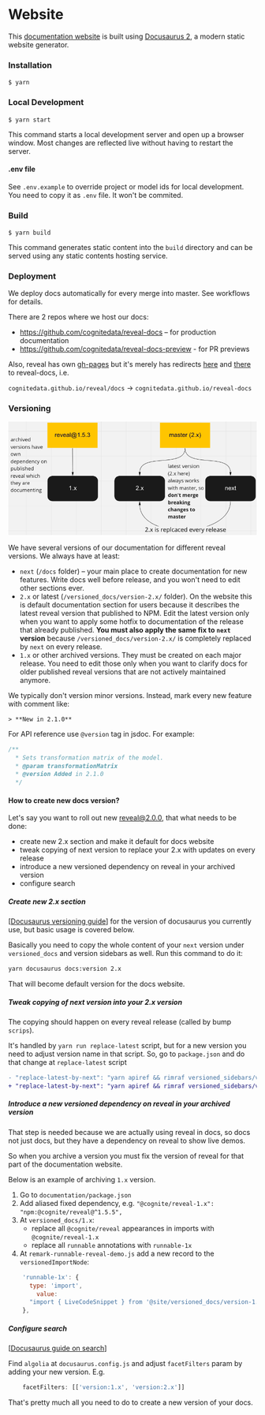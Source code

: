 # Website

This [documentation website](https://cognitedata.github.io/reveal-docs/docs/) is built using [Docusaurus 2](https://v2.docusaurus.io/), a modern static website generator.

### Installation

```
$ yarn
```

### Local Development

```
$ yarn start
```

This command starts a local development server and open up a browser window. Most changes are reflected live without having to restart the server.

#### .env file

See `.env.example` to override project or model ids for local development. You need to copy it as `.env` file. It won't be commited.

### Build

```
$ yarn build
```

This command generates static content into the `build` directory and can be served using any static contents hosting service.

### Deployment

We deploy docs automatically for every merge into master. See workflows for details.

There are 2 repos where we host our docs:

* https://github.com/cognitedata/reveal-docs – for production documentation
* https://github.com/cognitedata/reveal-docs-preview - for PR previews

Also, reveal has own [gh-pages](https://github.com/cognitedata/reveal/settings/pages)
but it's merely has redirects [here](https://github.com/cognitedata/reveal/blob/gh-pages/index.html) and [there](https://github.com/cognitedata/reveal/blob/gh-pages/docs/index.html)
to reveal-docs, i.e.

`cognitedata.github.io/reveal/docs` → `cognitedata.github.io/reveal-docs`

### Versioning

![reveal-docs-versioning.png](static/img/reveal-docs-versioning.png)

We have several versions of our documentation for different reveal versions. We always have at least:

* `next` (`/docs` folder) – your main place to create documentation for new features. 
    Write docs well before release, and you won't need to edit other sections ever.
* `2.x` or latest (`/versioned_docs/version-2.x/` folder). 
  On the website this is default documentation section for users because it describes
  the latest reveal version that published to NPM. Edit the latest version only when you want
  to apply some hotfix to documentation of the release that already published.
  **You must also apply the same fix to `next` version**
  because `/versioned_docs/version-2.x/` is completely replaced by `next` on every release.  
* `1.x` or other archived versions. They must be created on each major release. 
  You need to edit those only when you want to clarify docs for older published reveal versions
  that are not actively maintained anymore.

We typically don't version minor versions. Instead, mark every new feature with comment like:

```
> **New in 2.1.0**
```

For API reference use `@version` tag in jsdoc. For example:

```js
/**
  * Sets transformation matrix of the model.
  * @param transformationMatrix
  * @version Added in 2.1.0
  */
```

#### How to create new docs version?

Let's say you want to roll out new reveal@2.0.0, that what needs to be done:

* create new 2.x section and make it default for docs website 
* tweak copying of next version to replace your 2.x with updates on every release
* introduce a new versioned dependency on reveal in your archived version
* configure search

##### Create new 2.x section

[[Docusaurus versioning guide](https://docusaurus.io/docs/2.0.0-beta.0/versioning)] 
for the version of docusaurus you currently use, but basic usage is covered below.

Basically you need to copy the whole content of your `next` version under `versioned_docs` and version sidebars as well.
Run this command to do it:

```bash
yarn docusaurus docs:version 2.x
```

That will become default version for the docs website.

##### Tweak copying of next version into your 2.x version

The copying should happen on every reveal release (called by bump `scrips`).

It's handled by `yarn run replace-latest` script, but for a new version you need to adjust version name in that script. 
So, go to `package.json` and do that change at `replace-latest` script

```diff
- "replace-latest-by-next": "yarn apiref && rimraf versioned_sidebars/version-1.x-sidebars.json versioned_docs/version-1.x versions.json && yarn docusaurus docs:version 1.x && git checkout HEAD -- versions.json"
+ "replace-latest-by-next": "yarn apiref && rimraf versioned_sidebars/version-2.x-sidebars.json versioned_docs/version-2.x versions.json && yarn docusaurus docs:version 2.x && git checkout HEAD -- versions.json"
```

##### Introduce a new versioned dependency on reveal in your archived version

That step is needed because we are actually using reveal in docs, so docs not just docs, but they have a dependency on reveal to show live demos.

So when you archive a version you must fix the version of reveal for that part of the documentation website.

Below is an example of archiving `1.x` version.

1. Go to `documentation/package.json`
2. Add aliased fixed dependency, e.g. `"@cognite/reveal-1.x": "npm:@cognite/reveal@^1.5.5",`
3. At `versioned_docs/1.x`:
   * replace all `@cognite/reveal` appearances in imports with `@cognite/reveal-1.x`
   * replace all `runnable` annotations with `runnable-1x`
4. At `remark-runnable-reveal-demo.js` add a new record to the `versionedImportNode`:
  ```js
      'runnable-1x': {
        type: 'import',
          value:
        "import { LiveCodeSnippet } from '@site/versioned_docs/version-1.x/components/LiveCodeSnippet';",
      },
  ```

##### Configure search

[[Docusaurus guide on search](https://docusaurus.io/docs/2.0.0-beta.0/search)]

Find `algolia` at `docusaurus.config.js` and adjust `facetFilters` param by adding your new version. E.g. 

```js
    facetFilters: [['version:1.x', 'version:2.x']]
```

That's pretty much all you need to do to create a new version of your docs.
